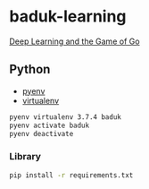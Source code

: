 # baduk-learning

[Deep Learning and the Game of Go](https://github.com/maxpumperla/deep_learning_and_the_game_of_go)

## Python

- [pyenv](https://github.com/pyenv/pyenv)
- [virtualenv](https://github.com/pyenv/pyenv-virtualenv)

```bash
pyenv virtualenv 3.7.4 baduk
pyenv activate baduk
pyenv deactivate
```

### Library

```bash
pip install -r requirements.txt
```

